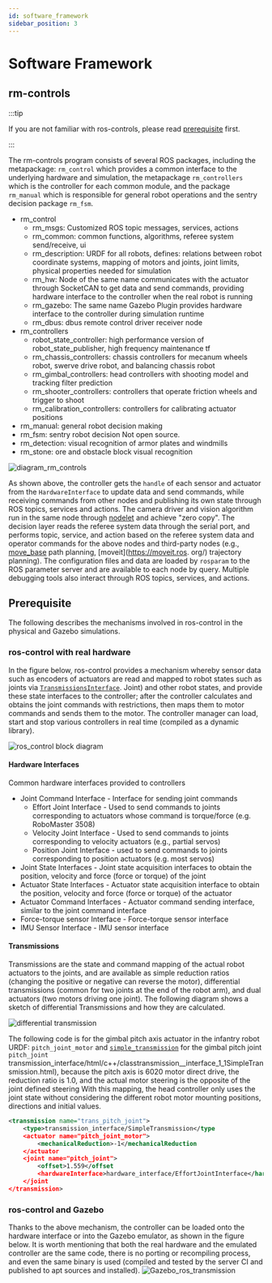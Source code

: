 ```yaml
---
id: software_framework
sidebar_position: 3
---
```


# Software Framework

## rm-controls

:::tip

If you are not familiar with ros-controls, please read [prerequisite](#prerequisite) first.

:::

The rm-controls program consists of several ROS packages, including the metapackage: `rm_control` which provides a common interface to the underlying hardware and simulation, the metapackage `rm_controllers` which is the controller for each common module, and the package `rm_manual` which is responsible for general robot operations and the sentry decision package `rm_fsm`.

- rm_control
  - rm_msgs: Customized ROS topic messages, services, actions
  - rm_common: common functions, algorithms, referee system send/receive, ui
  - rm_description: URDF for all robots, defines: relations between robot coordinate systems, mapping of motors and joints, joint limits, physical properties needed for simulation
  - rm_hw: Node of the same name communicates with the actuator through SocketCAN to get data and send commands, providing hardware interface to the controller when the real robot is running
  - rm_gazebo: The same name Gazebo Plugin provides hardware interface to the controller during simulation runtime
  - rm_dbus: dbus remote control driver receiver node
- rm_controllers
  - robot_state_controller: high performance version of robot_state_publisher, high frequency maintenance tf
  - rm_chassis_controllers: chassis controllers for mecanum wheels robot, swerve drive robot, and balancing chassis robot
  - rm_gimbal_controllers: head controllers with shooting model and tracking filter prediction
  - rm_shooter_controllers: controllers that operate friction wheels and trigger to shoot
  - rm_calibration_controllers: controllers for calibrating actuator positions
- rm_manual: general robot decision making
- rm_fsm: sentry robot decision
  Not open source.
- rm_detection: visual recognition of armor plates and windmills
- rm_stone: ore and obstacle block visual recognition

![diagram_rm_controls](/img/software_framework/rm-controls-diagram.png)

As shown above, the controller gets the `handle` of each sensor and actuator from the `HardwareInterface` to update data and send commands, while receiving commands from other nodes and publishing its own state through ROS topics, services and actions. The camera driver and vision algorithm run in the same node through [nodelet](http://wiki.ros.org/nodelet) and achieve "zero copy". The decision layer reads the referee system data through the serial port, and performs topic, service, and action based on the referee system data and operator commands for the above nodes and third-party nodes (e.g., [move_base](http://wiki.ros.org/move_base) path planning, [moveit](https://moveit.ros. org/) trajectory planning). The configuration files and data are loaded by `rosparam` to the ROS parameter server and are available to each node by query. Multiple debugging tools also interact through ROS topics, services, and actions.

## Prerequisite

The following describes the mechanisms involved in ros-control in the physical and Gazebo simulations.

### ros-control with real hardware

In the figure below, ros-control provides a mechanism whereby sensor data such as encoders of actuators are read and mapped to robot states such as joints via [`TransmissionsInterface`](http://wiki.ros.org/transmission_interface). Joint) and other robot states, and provide these state interfaces to the controller; after the controller calculates and obtains the joint commands with restrictions, then maps them to motor commands and sends them to the motor. The controller manager can load, start and stop various controllers in real time (compiled as a dynamic library).

![ros_control block diagram](http://wiki.ros.org/ros_control?action=AttachFile&do=get&target=gazebo_ros_control.png)

#### Hardware Interfaces

Common hardware interfaces provided to controllers

- Joint Command Interface - Interface for sending joint commands
  - Effort Joint Interface - Used to send commands to joints corresponding to actuators whose command is torque/force (e.g. RoboMaster 3508)
  - Velocity Joint Interface - Used to send commands to joints corresponding to velocity actuators (e.g., partial servos)
  - Position Joint Interface - used to send commands to joints corresponding to position actuators (e.g. most servos)
- Joint State Interfaces - Joint state acquisition interfaces to obtain the position, velocity and force (force or torque) of the joint
- Actuator State Interfaces - Actuator state acquisition interface to obtain the position, velocity and force (force or torque) of the actuator
- Actuator Command Interfaces - Actuator command sending interface, similar to the joint command interface
- Force-torque sensor Interface - Force-torque sensor interface
- IMU Sensor Interface - IMU sensor interface

#### Transmissions

Transmissions are the state and command mapping of the actual robot actuators to the joints, and are available as simple reduction ratios (changing the positive or negative can reverse the motor), differential transmissions (common for two joints at the end of the robot arm), and dual actuators (two motors driving one joint). The following diagram shows a sketch of differential Transmissions and how they are calculated.

![differential transmission](/img/software_framework/transmission.png)

The following code is for the gimbal pitch axis actuator in the infantry robot URDF: `pitch_joint_motor` and [`simple_transmission`](http://docs.ros.org/en/melodic/api/) for the gimbal pitch joint `pitch_joint` transmission_interface/html/c++/classtransmission\_\_interface_1_1SimpleTransmission.html), because the pitch axis is 6020 motor direct drive, the reduction ratio is 1.0, and the actual motor steering is the opposite of the joint defined steering With this mapping, the head controller only uses the joint state without considering the different robot motor mounting positions, directions and initial values.

```xml
<transmission name="trans_pitch_joint">
    <type>transmission_interface/SimpleTransmission</type
    <actuator name="pitch_joint_motor">
        <mechanicalReduction>-1</mechanicalReduction
    </actuator
    <joint name="pitch_joint">
        <offset>1.559</offset
        <hardwareInterface>hardware_interface/EffortJointInterface</hardwareInterface
    </joint
</transmission>
```

### ros-control and Gazebo

Thanks to the above mechanism, the controller can be loaded onto the hardware interface or into the Gazebo emulator, as shown in the figure below. It is worth mentioning that both the real hardware and the emulated controller are the same code, there is no porting or recompiling process, and even the same binary is used (compiled and tested by the server CI and published to apt sources and installed).
![Gazebo_ros_transmission](https://github.com/osrf/gazebo_tutorials/raw/master/ros_control/Gazebo_ros_transmission.png)
